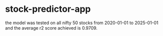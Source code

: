 # stock-predictor-app


the model was tested on all nifty 50 stocks from 2020-01-01 to 2025-01-01 and the average r2 score achieved is 0.9709.
